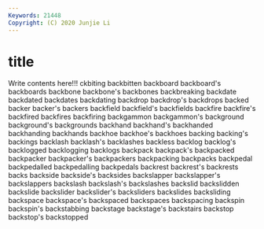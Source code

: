 ```yaml
---
Keywords: 21448
Copyright: (C) 2020 Junjie Li
---
```


# title

Write contents here!!!
ckbiting 
backbitten 
backboard 
backboard's 
backboards 
backbone 
backbone's 
backbones 
backbreaking 
backdate
backdated 
backdates 
backdating 
backdrop 
backdrop's 
backdrops 
backed 
backer 
backer's 
backers
backfield 
backfield's 
backfields 
backfire 
backfire's 
backfired 
backfires 
backfiring 
backgammon 
backgammon's
background 
background's 
backgrounds 
backhand 
backhand's 
backhanded 
backhanding 
backhands 
backhoe 
backhoe's
backhoes 
backing 
backing's 
backings 
backlash 
backlash's 
backlashes 
backless 
backlog 
backlog's
backlogged 
backlogging 
backlogs 
backpack 
backpack's 
backpacked 
backpacker 
backpacker's 
backpackers 
backpacking
backpacks 
backpedal 
backpedalled 
backpedalling 
backpedals 
backrest 
backrest's 
backrests 
backs 
backside
backside's 
backsides 
backslapper 
backslapper's 
backslappers 
backslash 
backslash's 
backslashes 
backslid 
backslidden
backslide 
backslider 
backslider's 
backsliders 
backslides 
backsliding 
backspace 
backspace's 
backspaced 
backspaces
backspacing 
backspin 
backspin's 
backstabbing 
backstage 
backstage's 
backstairs 
backstop 
backstop's 
backstopped
